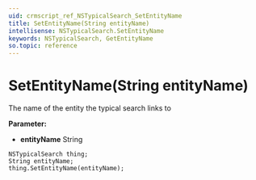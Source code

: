 ```yaml
---
uid: crmscript_ref_NSTypicalSearch_SetEntityName
title: SetEntityName(String entityName)
intellisense: NSTypicalSearch.SetEntityName
keywords: NSTypicalSearch, GetEntityName
so.topic: reference
---
```


# SetEntityName(String entityName)

The name of the entity the typical search links to

**Parameter:** 
* **entityName** String

```crmscript
NSTypicalSearch thing;
String entityName;
thing.SetEntityName(entityName);
```

